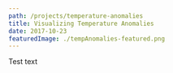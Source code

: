 ```yaml
---
path: /projects/temperature-anomalies
title: Visualizing Temperature Anomalies
date: 2017-10-23
featuredImage: ./tempAnomalies-featured.png
---
```


Test text